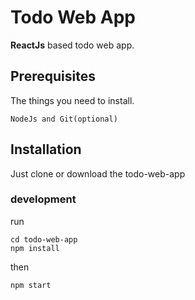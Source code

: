 # Todo Web App
**ReactJs** based todo web app.
## Prerequisites
The things you need to install.
```
NodeJs and Git(optional)
```
## Installation
Just clone or download the todo-web-app
### development
run 
```
cd todo-web-app
npm install
```
then 
```
npm start
```
